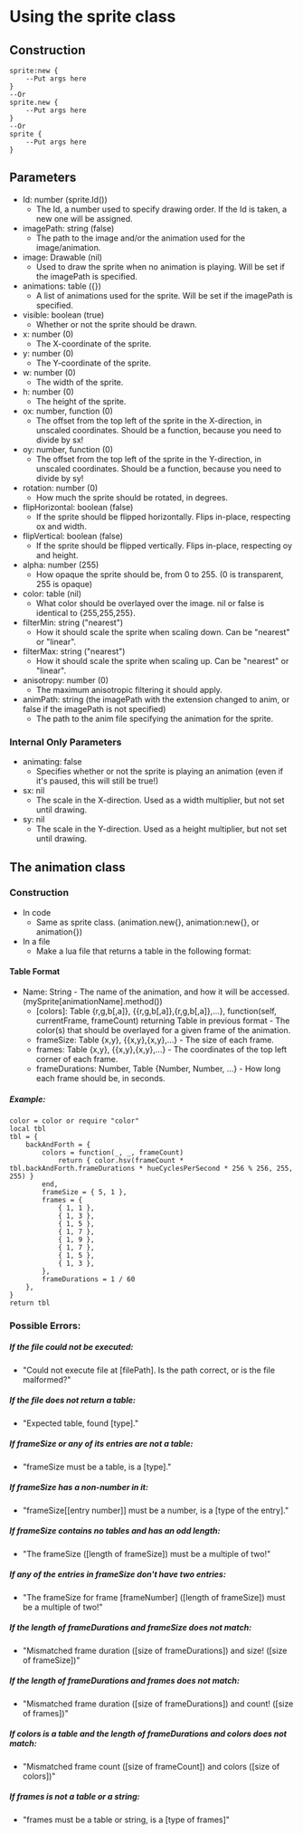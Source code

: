 # Using the sprite class

## Construction

    sprite:new {
        --Put args here
    }
    --Or
    sprite.new {
        --Put args here
    }
    --Or
    sprite {
        --Put args here
    }

## Parameters
- Id: number (sprite.Id())
  - The Id, a number used to specify drawing order. If the Id is taken, a new one will be assigned.
- imagePath: string (false)
  - The path to the image and/or the animation used for the image/animation.
- image: Drawable (nil)
  - Used to draw the sprite when no animation is playing. Will be set if the imagePath is specified.
- animations: table ({})
  - A list of animations used for the sprite. Will be set if the imagePath is specified.
- visible: boolean (true)
  - Whether or not the sprite should be drawn.
- x: number (0)
  - The X-coordinate of the sprite.
- y: number (0)
  - The Y-coordinate of the sprite.
- w: number (0)
  - The width of the sprite.
- h: number (0)
  - The height of the sprite.
- ox: number, function (0)
  - The offset from the top left of the sprite in the X-direction, in unscaled coordinates. Should be a function, because you need to divide by sx!
- oy: number, function (0)
  - The offset from the top left of the sprite in the Y-direction, in unscaled coordinates. Should be a function, because you need to divide by sy!
- rotation: number (0)
  - How much the sprite should be rotated, in degrees.
- flipHorizontal: boolean (false)
  - If the sprite should be flipped horizontally. Flips in-place, respecting ox and width.
- flipVertical: boolean (false)
  - If the sprite should be flipped vertically. Flips in-place, respecting oy and height.
- alpha: number (255)
  - How opaque the sprite should be, from 0 to 255. (0 is transparent, 255 is opaque)
- color: table (nil)
  - What color should be overlayed over the image. nil or false is identical to {255,255,255}.
- filterMin: string ("nearest")
  - How it should scale the sprite when scaling down. Can be "nearest" or "linear".
- filterMax: string ("nearest")
  - How it should scale the sprite when scaling up. Can be "nearest" or "linear".
- anisotropy: number (0)
  - The maximum anisotropic filtering it should apply.
- animPath: string (the imagePath with the extension changed to anim, or false if the imagePath is not specified)
  - The path to the anim file specifying the animation for the sprite.

### Internal Only Parameters
- animating: false
  - Specifies whether or not the sprite is playing an animation (even if it's paused, this will still be true!)
- sx: nil
  - The scale in the X-direction. Used as a width multiplier, but not set until drawing.
- sy: nil
  - The scale in the Y-direction. Used as a height multiplier, but not set until drawing.

## The animation class

### Construction
- In code
  - Same as sprite class. (animation.new{}, animation:new{}, or animation{})
- In a file
  - Make a lua file that returns a table in the following format:

#### Table Format
- Name: String - The name of the animation, and how it will be accessed. (mySprite[animationName].method())
  - [colors]: Table {r,g,b[,a]}, {{r,g,b[,a]},{r,g,b[,a]},...}, function(self, currentFrame, frameCount) returning Table in previous format - The color(s) that should be overlayed for a given frame of the animation.
  - frameSize: Table {x,y}, {{x,y},{x,y},...} - The size of each frame.
  - frames: Table {x,y}, {{x,y},{x,y},...} - The coordinates of the top left corner of each frame.
  - frameDurations: Number, Table {Number, Number, ...} - How long each frame should be, in seconds.

##### Example:
    color = color or require "color"
    local tbl
    tbl = {
        backAndForth = {
            colors = function(_, _, frameCount)
                return { color.hsv(frameCount * tbl.backAndForth.frameDurations * hueCyclesPerSecond * 256 % 256, 255, 255) }
            end,
            frameSize = { 5, 1 },
            frames = {
                { 1, 1 },
                { 1, 3 },
                { 1, 5 },
                { 1, 7 },
                { 1, 9 },
                { 1, 7 },
                { 1, 5 },
                { 1, 3 },
            },
            frameDurations = 1 / 60
        },
    }
    return tbl

### Possible Errors:

##### If the file could not be executed:
 - "Could not execute file at [filePath]. Is the path correct, or is the file malformed?"

##### If the file does not return a table:
 - "Expected table, found [type]."

##### If frameSize or any of its entries are not a table:
 - "frameSize must be a table, is a [type]."

##### If frameSize has a non-number in it:
 - "frameSize\[[entry number]\] must be a number, is a [type of the entry]."

##### If frameSize contains no tables and has an odd length:
 - "The frameSize ([length of frameSize]) must be a multiple of two!"

##### If any of the entries in frameSize don't have two entries:
 - "The frameSize for frame [frameNumber] ([length of frameSize]) must be a multiple of two!"

##### If the length of frameDurations and frameSize does not match:
 - "Mismatched frame duration ([size of frameDurations]) and size! ([size of frameSize])"

##### If the length of frameDurations and frames does not match:
 - "Mismatched frame duration ([size of frameDurations]) and count! ([size of frames])"

##### If colors is a table and the length of frameDurations and colors does not match:
 - "Mismatched frame count ([size of frameCount]) and colors ([size of colors])"

##### If frames is not a table or a string:
 - "frames must be a table or string, is a [type of frames]"